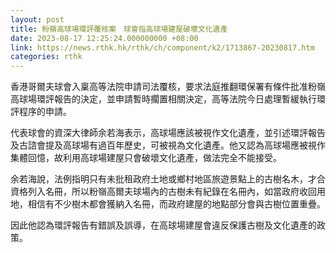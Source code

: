 ```yaml
---
layout: post
title: 粉嶺高球場環評覆核案　球會指高球場建屋破壞文化遺產
date: 2023-08-17 12:25:24.000000000 +08:00
link: https://news.rthk.hk/rthk/ch/component/k2/1713867-20230817.htm
categories: rthk
---
```


香港哥爾夫球會入稟高等法院申請司法覆核，要求法庭推翻環保署有條件批准粉嶺高球場環評報告的決定，並申請暫時擱置相關決定，高等法院今日處理暫緩執行環評程序的申請。

代表球會的資深大律師余若海表示，高球場應該被視作文化遺產，並引述環評報告及古諮會提及高球場有過百年歷史，可被視為文化遺產。他又認為高球場應被視作集體回憶，故利用高球場建屋只會破壞文化遺產，做法完全不能接受。

余若海說，法例指明只有未批租政府土地或鄉村地區旅遊景點上的古樹名木，才合資格列入名冊，所以粉嶺高爾夫球場內的古樹未有紀錄在名冊內，如當政府收回用地，相信有不少樹木都會獲納入名冊，而政府建屋的地點部分會與古樹位置重疊。

因此他認為環評報告有錯誤及誤導，在高球場建屋會違反保護古樹及文化遺產的政策。

